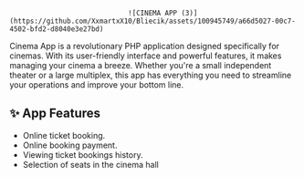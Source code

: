                                  ![CINEMA APP (3)](https://github.com/XxmartxX10/Bliecik/assets/100945749/a66d5027-00c7-4502-bfd2-d8040e3e27bd)




Cinema App is a revolutionary PHP application designed specifically for cinemas. With its user-friendly interface and powerful features, it makes managing your cinema a breeze. Whether you're a small independent theater or a large multiplex, this app has everything you need to streamline your operations and improve your bottom line.


## :sparkles: App Features

- Online ticket booking.
- Online booking payment.
- Viewing ticket bookings history.
- Selection of seats in the cinema hall
